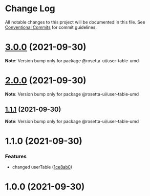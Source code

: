 # Change Log

All notable changes to this project will be documented in this file.
See [Conventional Commits](https://conventionalcommits.org) for commit guidelines.

# [3.0.0](https://github.com/knitesh/test-delete/compare/v2.0.1...v3.0.0) (2021-09-30)

**Note:** Version bump only for package @rosetta-ui/user-table-umd





# [2.0.0](https://github.com/knitesh/test-delete/compare/v1.3.2...v2.0.0) (2021-09-30)

**Note:** Version bump only for package @rosetta-ui/user-table-umd





## [1.1.1](https://github.com/knitesh/test-delete/compare/@rosetta-ui/user-table-umd@1.1.0...@rosetta-ui/user-table-umd@1.1.1) (2021-09-30)

**Note:** Version bump only for package @rosetta-ui/user-table-umd





# 1.1.0 (2021-09-30)


### Features

* changed userTable ([1ce8ab0](https://github.com/knitesh/test-delete/commit/1ce8ab0c86197c135da93820bdb3aa3f8b097d9d))



# 1.0.0 (2021-09-30)
